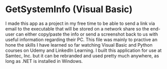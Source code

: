 # GetSystemInfo (Visual Basic)
I made this app as a project in my free time to be able to send a link via email to the executable that will be stored on a network share
so the end-user can either copy/paste the info or send a screenshot back to us with useful information regarding their PC. This file 
was mainly to practive an hone the skills I have learned so far watching Visual Basic and Python courses on Udemy and LinkedIn Learning.
I built this application for use at Samtec, Inc. but it can be rebranded and used pretty much anywhere, as long as .NET is installed in Windows.
